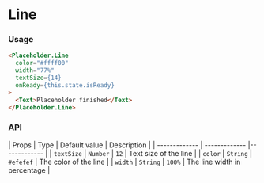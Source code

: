 # Line


### Usage

```html
<Placeholder.Line
  color="#ffff00"
  width="77%"
  textSize={14}
  onReady={this.state.isReady}
>
  <Text>Placeholder finished</Text>
</Placeholder.Line>
```

### API

| Props  | Type | Default value | Description |
| ------------- | ------------- |------------- |
| `textSize`  | `Number` | `12`  | Text size of the line |
| `color`  | `String` | `#efefef`  | The color of the line |
| `width`  | `String` | `100%`  | The line width in percentage |
